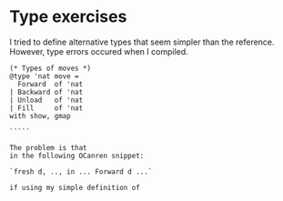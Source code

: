 # Type exercises

I tried to define alternative types that seem simpler than the reference. However,
type errors occured when I compiled.

``````
(* Types of moves *)
@type 'nat move =
  Forward  of 'nat
| Backward of 'nat
| Unload   of 'nat
| Fill     of 'nat
with show, gmap

`````

The problem is that
in the following OCanren snippet:

`fresh d, .., in ... Forward d ...`

if using my simple definition of 